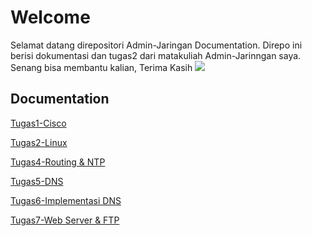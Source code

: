
# Welcome

Selamat datang direpositori Admin-Jaringan Documentation. Direpo ini berisi dokumentasi dan tugas2 dari matakuliah Admin-Jarinngan saya. Senang bisa membantu kalian, Terima Kasih
![](https://media.giphy.com/media/Rjub7AIEIbXT0tzbr3/giphy.gif)


## Documentation

[Tugas1-Cisco](https://github.com/alanhidayat33/Admin-Jaringan/tree/main/Tugas1-Cisco)

[Tugas2-Linux](https://github.com/alanhidayat33/Admin-Jaringan/blob/main/Tugas2-Linux/README.md)

[Tugas4-Routing & NTP](https://github.com/alanhidayat33/Admin-Jaringan/blob/main/Tugas4-Hostname/laporan%20praktikum%205.md)

[Tugas5-DNS](https://github.com/alanhidayat33/Admin-Jaringan/tree/main/Tugas5-DNS)

[Tugas6-Implementasi DNS](https://github.com/alanhidayat33/Admin-Jaringan/tree/main/Tugas6-Implementasi%20DNS)

[Tugas7-Web Server & FTP](https://github.com/alanhidayat33/Admin-Jaringan/tree/main/Tugas7-Web%20Server)

